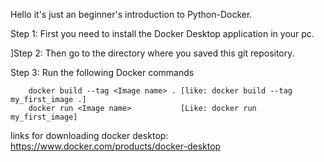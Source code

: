 Hello it's just an beginner's introduction to Python-Docker.

Step 1: First you need to install the Docker Desktop application in your pc. 

]Step 2: Then go to the directory where you saved this git repository.

Step 3: Run the following Docker commands

        docker build --tag <Image name> . [like: docker build --tag my_first_image .]
        docker run <Image name>           [Like: docker run my_first_image]

links for downloading docker desktop: https://www.docker.com/products/docker-desktop
